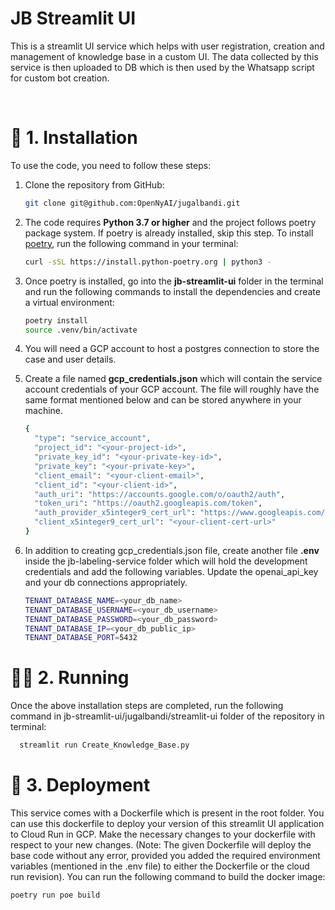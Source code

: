 # JB Streamlit UI

This is a streamlit UI service which helps with user registration, creation and management of knowledge base in a custom UI. The data collected by this service is then uploaded to DB which is then used by the Whatsapp script for custom bot creation.

<br>

# 🔧 1. Installation

To use the code, you need to follow these steps:

1. Clone the repository from GitHub:

   ```bash
   git clone git@github.com:OpenNyAI/jugalbandi.git
   ```

2. The code requires **Python 3.7 or higher** and the project follows poetry package system. If poetry is already installed, skip this step. To install [poetry](https://python-poetry.org/docs/), run the following command in your terminal:

   ```bash
   curl -sSL https://install.python-poetry.org | python3 -
   ```

3. Once poetry is installed, go into the **jb-streamlit-ui** folder in the terminal and run the following commands to install the dependencies and create a virtual environment:

   ```bash
   poetry install
   source .venv/bin/activate
   ```

4. You will need a GCP account to host a postgres connection to store the case and user details.

5. Create a file named **gcp_credentials.json** which will contain the service account credentials of your GCP account. The file will roughly have the same format mentioned below and can be stored anywhere in your machine.

   ```bash
   {
     "type": "service_account",
     "project_id": "<your-project-id>",
     "private_key_id": "<your-private-key-id>",
     "private_key": "<your-private-key>",
     "client_email": "<your-client-email>",
     "client_id": "<your-client-id>",
     "auth_uri": "https://accounts.google.com/o/oauth2/auth",
     "token_uri": "https://oauth2.googleapis.com/token",
     "auth_provider_x5integer9_cert_url": "https://www.googleapis.com/oauth2/v1/certs",
     "client_x5integer9_cert_url": "<your-client-cert-url>"
   }
   ```

6. In addition to creating gcp_credentials.json file, create another file **.env** inside the jb-labeling-service folder which will hold the development credentials and add the following variables. Update the openai_api_key and your db connections appropriately.

   ```bash
   TENANT_DATABASE_NAME=<your_db_name>
   TENANT_DATABASE_USERNAME=<your_db_username>
   TENANT_DATABASE_PASSWORD=<your_db_password>
   TENANT_DATABASE_IP=<your_db_public_ip>
   TENANT_DATABASE_PORT=5432
   ```

# 🏃🏻 2. Running

Once the above installation steps are completed, run the following command in jb-streamlit-ui/jugalbandi/streamlit-ui folder of the repository in terminal:

```bash
  streamlit run Create_Knowledge_Base.py
```

# 🚀 3. Deployment

This service comes with a Dockerfile which is present in the root folder. You can use this dockerfile to deploy your version of this streamlit UI application to Cloud Run in GCP.
Make the necessary changes to your dockerfile with respect to your new changes. (Note: The given Dockerfile will deploy the base code without any error, provided you added the required environment variables (mentioned in the .env file) to either the Dockerfile or the cloud run revision). You can run the following command to build the docker image:

```bash
poetry run poe build
```
